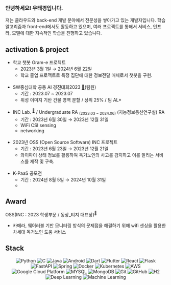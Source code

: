### 안녕하세요! 우태경입니다.
저는 클라우드와 back-end 개발 분야에서 전문성을 쌓아가고 있는 개발자입니다.
학습 알고리즘과 front-end에서도 활동하고 있으며, 여러 프로젝트를 통해서 서비스, 인프라, 모델에 대한 지속적인 학습을 진행하고 있습니다.

## activation & project
- 학교 챗봇 Gram-e 프로젝트
    - 2023년 3월 1일 → 2024년 6월 22일
    - 학교 졸업 프로젝트로 특정 집단에 대한 정보전달 매체로서 챗봇을 구현.
<br><br>
- SW중심대학 공동 AI 경진대회2023 <a href="https://dacon.io/competitions/official/236092/overview/description">🔗</a>(팀원)
    - 기간 : 2023.07 ~ 2023.07
    - 위성 이미지 기반 건물 영역 분할 / 상위 25% / 팀 AL*
<br><br>
- INC Lab. <sup><a href="https://sites.google.com/gachon.ac.kr/inclab">🔗</a></sup> / Undergraduate RA <sub>(2023.03 ~ 2024.06)</sub>  (지능정보통신연구실) RA
    - 기간 : 2023년 6월 30일 → 2023년 12월 31일
    - WiFi CSI sensing
    - networking 
<br><br>
- 2023년 OSS (Open Source Software) INC 프로젝트
    - 기간 : 2023년 6월 23일 → 2023년 12월 21일
    - 와이파이 상태 정보를 활용하여 독거노인의 사고를 감지하고 이를 알리는 서비스를 제작 및 구축.
<br><br>
- K-PaaS 공모전
    - 기간 : 2024년 8월 5일 → 2024년 10월 31일
    - 

## Award<br>
OSS(INC : 2023 학생부문 / 동상_티지 대표상)<sup><a href="https://www.oss.kr/dev_competition_activities/show/8e8c8dc1-fd8f-4ef6-a968-10fa0a5fc610?search_target=title&search_keyword=inc">🔗</a></sup>
- 카메라, 웨어러블 기반 모니터링 방식의 문제점을 해결하기 위해 wifi 센싱을 활용한 차세대 독거노인 도움 서비스



## Stack
<div align=center>

  ![Python](https://img.shields.io/badge/python-3776AB.svg?style=for-the-badge&logo=python&logoColor=white)
  ![C](https://img.shields.io/badge/C-A8B9CC?style=for-the-badge&logo=C&logoColor=white)
  ![Java](https://img.shields.io/badge/java-000000.svg?style=for-the-badge&logo=openjdk&logoColor=white)
  ![Android](https://img.shields.io/badge/Android-34A853?style=for-the-badge&logo=android&logoColor=white)
  ![Dart](https://img.shields.io/badge/dart-0175C2?style=for-the-badge&logo=dart&logoColor=white)
  ![Flutter](https://img.shields.io/badge/flutter-02569B?style=for-the-badge&logo=flutter&logoColor=white)
  ![React](https://img.shields.io/badge/react-61DAFB?style=for-the-badge&logo=react&logoColor=black)
  ![Flask](https://img.shields.io/badge/flask-000000.svg?style=for-the-badge&logo=flask&logoColor=white)
  ![FastAPI](https://img.shields.io/badge/fastapi-009688.svg?style=for-the-badge&logo=fastapi&logoColor=white)
  ![Spring](https://img.shields.io/badge/spring-6DB33F?style=for-the-badge&logo=spring&logoColor=white)
  ![Docker](https://img.shields.io/badge/docker-2496ED.svg?style=for-the-badge&logo=docker&logoColor=white)
  ![Kubernetes](https://img.shields.io/badge/kubernetes-326CE5.svg?style=for-the-badge&logo=kubernetes&logoColor=white)
  ![AWS](https://img.shields.io/badge/Amazon_AWS-232F3E?style=for-the-badge&logo=amazonaws&logoColor=white)
  ![Google Cloud Platform](https://img.shields.io/badge/Google%20Cloud%20Platform-4285F4?style=for-the-badge&logo=google-cloud&logoColor=white)
  ![MYSQL](https://img.shields.io/badge/mysql-4479A1.svg?style=for-the-badge&logo=mysql&logoColor=white)
  ![MongoDB](https://img.shields.io/badge/mongodb-47A248.svg?style=for-the-badge&logo=mongodb&logoColor=white)
  ![Git](https://img.shields.io/badge/git-F05032.svg?style=for-the-badge&logo=git&logoColor=white)
  ![GitHub](https://img.shields.io/badge/Github-181717?style=for-the-badge&logo=Github&logoColor=white)
  ![H2](https://img.shields.io/badge/H2-003545.svg?style=for-the-badge&logo=h2&logoColor=white)
  ![Deep Learning](https://img.shields.io/badge/Deep%20Learning-black)
  ![Machine Learning](https://img.shields.io/badge/Machine%20Learning-blue)

</div>

<!--
**wootaegyeoung/wootaegyeoung** is a ✨ _special_ ✨ repository because its `README.md` (this file) appears on your GitHub profile.

Here are some ideas to get you started:

- 🔭 I’m currently working on ...
- 🌱 I’m currently learning ...
- 👯 I’m looking to collaborate on ...
- 🤔 I’m looking for help with ...
- 💬 Ask me about ...
- 📫 How to reach me: ...
- 😄 Pronouns: ...
- ⚡ Fun fact: ...
-->
